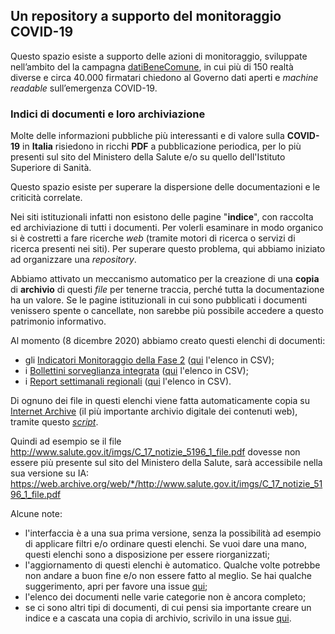 ## Un repository a supporto del monitoraggio COVID-19

Questo spazio esiste a supporto delle azioni di monitoraggio, sviluppate nell’ambito del la campagna [datiBeneComune](https://datibenecomune.it/), in cui più di 150 realtà diverse e circa 40.000 firmatari chiedono al Governo dati aperti e *machine readable* sull’emergenza COVID-19.

### Indici di documenti e loro archiviazione

Molte delle informazioni pubbliche più interessanti e di valore sulla **COVID-19** in **Italia** risiedono in ricchi **PDF** a pubblicazione periodica, per lo più presenti sul sito del Ministero della Salute e/o su quello dell'Istituto Superiore di Sanità.

Questo spazio esiste per superare la dispersione delle documentazioni e le criticità correlate.

Nei siti istituzionali infatti non esistono delle pagine "**indice**", con raccolta ed archiviazione di tutti i documenti. Per volerli esaminare in modo organico si è costretti a fare ricerche *web* (tramite motori di ricerca o servizi di ricerca presenti nei siti). Per superare questo problema, qui abbiamo iniziato ad organizzare una *repository*.

Abbiamo attivato un meccanismo automatico per la creazione di una **copia** di **archivio** di questi *file* per tenerne traccia, perché tutta la documentazione ha un valore. Se le pagine istituzionali in cui sono pubblicati i documenti venissero spente o cancellate, non sarebbe più possibile accedere a questo patrimonio informativo.

Al momento (8 dicembre 2020) abbiamo creato questi elenchi di documenti:

- gli [Indicatori Monitoraggio della Fase 2](https://ondata.github.io/datiBeneComuneMonitoraggio/catalogo/indicatori/output/indicatori) ([qui](https://ondata.github.io/datiBeneComuneMonitoraggio/catalogo/indicatori/output/indicatori.csv) l'elenco in CSV);
- i [Bollettini sorveglianza integrata](https://ondata.github.io/datiBeneComuneMonitoraggio/catalogo/sorveglianzaIntegrata/output/sorveglianzaIntegrata) ([qui](https://ondata.github.io/datiBeneComuneMonitoraggio/catalogo/sorveglianzaIntegrata/output/sorveglianzaIntegrata.csv) l'elenco in CSV);
- i [Report settimanali regionali](https://ondata.github.io/datiBeneComuneMonitoraggio/catalogo/monitoraggioSettimanale/output/monitoraggioSettimanale) ([qui](https://ondata.github.io/datiBeneComuneMonitoraggio/catalogo/monitoraggioSettimanale/output/monitoraggioSettimanale.csv) l'elenco in CSV).

Di ognuno dei file in questi elenchi viene fatta automaticamente copia su [Internet Archive](https://archive.org/) (il più importante archivio digitale dei contenuti web), tramite questo [*script*](https://github.com/ondata/datiBeneComuneMonitoraggio/blob/main/script/webarchive.sh).

Quindi ad esempio se il file <http://www.salute.gov.it/imgs/C_17_notizie_5196_1_file.pdf> dovesse non essere più presente sul sito del Ministero della Salute, sarà accessibile nella sua versione su IA:<br>
<https://web.archive.org/web/*/http://www.salute.gov.it/imgs/C_17_notizie_5196_1_file.pdf>

Alcune note:

- l'interfaccia è a una sua prima versione, senza la possibilità ad esempio di applicare filtri e/o ordinare questi elenchi. Se vuoi dare una mano, questi elenchi sono a disposizione per essere riorganizzati;
- l'aggiornamento di questi elenchi è automatico. Qualche volte potrebbe non andare a buon fine e/o non essere fatto al meglio. Se hai qualche suggerimento, apri per favore una issue [qui](https://github.com/ondata/datiBeneComuneMonitoraggio/issues/new);
- l'elenco dei documenti nelle varie categorie non è ancora completo;
- se ci sono altri tipi di documenti, di cui pensi sia importante creare un indice e a cascata una copia di archivio, scrivilo in una issue [qui](https://github.com/ondata/datiBeneComuneMonitoraggio/issues/new).
